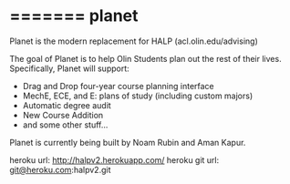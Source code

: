 =======
planet
======

Planet is the modern replacement for HALP (acl.olin.edu/advising)

The goal of Planet is to help Olin Students plan out the rest of their lives. Specifically, Planet will support:
* Drag and Drop four-year course planning interface
* MechE, ECE, and E: plans of study (including custom majors)
* Automatic degree audit
* New Course Addition
* and some other stuff...

Planet is currently being built by Noam Rubin and Aman Kapur.

heroku url: http://halpv2.herokuapp.com/
heroku git url: git@heroku.com:halpv2.git

